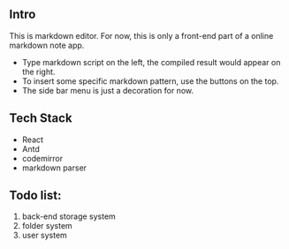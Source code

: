 
## Intro
This is markdown editor. For now, this is only a front-end part of a online markdown note app.
- Type markdown script on the left, the compiled result would appear on the right.
- To insert some specific markdown pattern, use the buttons on the top.
- The side bar menu is just a decoration for now.

## Tech Stack
- React
- Antd
- codemirror
- markdown parser




## Todo list:
1. back-end storage system
2. folder system
3. user system
